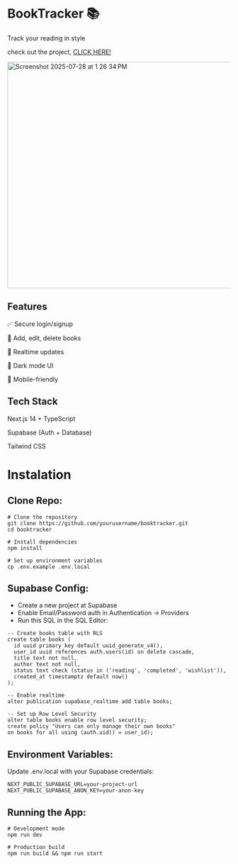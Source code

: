# BookTracker 📚
Track your reading in style

check out the project, [CLICK HERE!](https://book-tracker-app-brown.vercel.app/dashboard)

<img width="1287" height="511" alt="Screenshot 2025-07-28 at 1 26 34 PM" src="https://github.com/user-attachments/assets/f97c9b8c-9682-4382-bc6e-3bff509b52de" />

## Features
✅ Secure login/signup

📖 Add, edit, delete books

🔄 Realtime updates

🎨 Dark mode UI

📱 Mobile-friendly

## Tech Stack
Next.js 14 + TypeScript

Supabase (Auth + Database)

Tailwind CSS

# Instalation
## Clone Repo:
```
# Clone the repository
git clone https://github.com/yourusername/booktracker.git
cd booktracker

# Install dependencies
npm install

# Set up environment variables
cp .env.example .env.local
```

## Supabase Config:
- Create a new project at Supabase
- Enable Email/Password auth in Authentication → Providers
- Run this SQL in the SQL Editor:
```
-- Create books table with RLS
create table books (
  id uuid primary key default uuid_generate_v4(),
  user_id uuid references auth.users(id) on delete cascade,
  title text not null,
  author text not null,
  status text check (status in ('reading', 'completed', 'wishlist')),
  created_at timestamptz default now()
);

-- Enable realtime
alter publication supabase_realtime add table books;

-- Set up Row Level Security
alter table books enable row level security;
create policy "Users can only manage their own books" 
on books for all using (auth.uid() = user_id);
```
## Environment Variables:
Update .env.local with your Supabase credentials:
```
NEXT_PUBLIC_SUPABASE_URL=your-project-url
NEXT_PUBLIC_SUPABASE_ANON_KEY=your-anon-key
```

## Running the App:
```
# Development mode
npm run dev

# Production build
npm run build && npm run start
```
